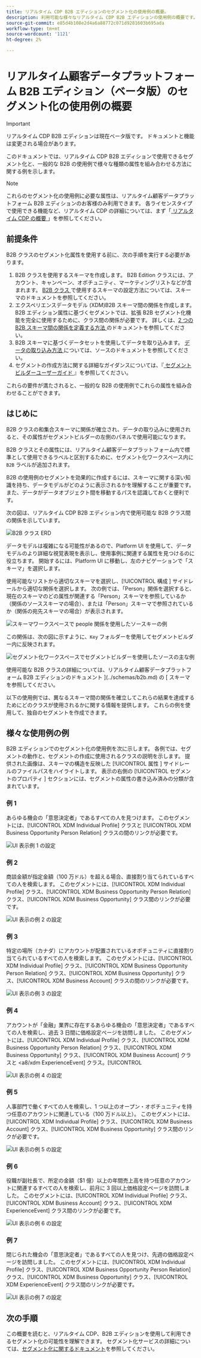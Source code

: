 ```yaml
---
title: リアルタイム CDP B2B エディションのセグメント化の使用例の概要。
description: 利用可能な様々なリアルタイム CDP B2B エディションの使用例の概要です。
source-git-commit: e85d4b108e2d4a6a88772c071d9281603b695ada
workflow-type: tm+mt
source-wordcount: '1121'
ht-degree: 2%

---
```


# リアルタイム顧客データプラットフォーム B2B エディション（ベータ版）のセグメント化の使用例の概要

<!-- This document relates to this [ticket](https://jira.corp.adobe.com/browse/PLAT-100468) -->

>[!IMPORTANT]
>
>リアルタイム CDP B2B エディションは現在ベータ版です。 ドキュメントと機能は変更される場合があります。

このドキュメントでは、リアルタイム CDP B2B エディションで使用できるセグメント化と、一般的な B2B の使用例で様々な種類の属性を組み合わせる方法に関する例を示します。

>[!NOTE]
>
>これらのセグメント化の使用例に必要な属性は、リアルタイム顧客データプラットフォーム B2B エディションのお客様のみ利用できます。 各ライセンスタイプで使用できる機能など、リアルタイム CDP の詳細については、まず「[ リアルタイム CDP の概要 ](../overview.md)」を参照してください。

## 前提条件

B2B クラスのセグメント化属性を使用する前に、次の手順を実行する必要があります。

1. B2B クラスを使用するスキーマを作成します。 B2B Edition クラスには、アカウント、キャンペーン、オポチュニティ、マーケティングリストなどが含まれます。 [B2B クラス ](../schemas/b2b.md) で使用するスキーマの設定方法については、スキーマのドキュメントを参照してください。
1. エクスペリエンスデータモデル (XDM)B2B スキーマ間の関係を作成します。 B2B エディション属性に基づくセグメントでは、拡張 B2B セグメント化機能を完全に使用するために、クラス間の関係が必要です。 詳しくは、[2 つの B2B スキーマ間の関係を定義する方法 ](../../xdm/tutorials/relationship-b2b.md) のドキュメントを参照してください。
1. B2B スキーマに基づくデータセットを使用してデータを取り込みます。 [ データの取り込み方法 ](../../sources/connectors/adobe-applications/marketo/marketo.md) については、ソースのドキュメントを参照してください。
1. セグメントの作成方法に関する詳細なガイダンスについては、『[ セグメントビルダーユーザーガイド ](../../segmentation/ui/segment-builder.md)』を参照してください。

これらの要件が満たされると、一般的な B2B の使用例でこれらの属性を組み合わせることができます。

## はじめに

B2B クラスの和集合スキーマに関係が確立され、データの取り込みに使用されると、その属性がセグメントビルダーの左側のパネルで使用可能になります。

B2B クラスとその属性には、リアルタイム顧客データプラットフォーム内で標準として使用できるラベルと区別するために、セグメント化ワークスペース内に `B2B` ラベルが追加されます。

B2B の使用例のセグメントを効果的に作成するには、スキーマに関する深い知識を持ち、データモデルがどのように表示されるかを理解することが重要です。 また、データがデータオブジェクト間を移動するパスを認識しておくと便利です。

次の図は、リアルタイム CDP B2B エディション内で使用可能な B2B クラス間の関係を示しています。

![B2B クラス ERD](../assets/segmentation/b2b-classes.png)

データモデルは複雑になる可能性があるので、Platform UI を使用して、データモデルのより詳細な視覚表現を表示し、使用事例に関連する属性を見つけるのに役立ちます。 開始するには、Platform UI に移動し、左のナビゲーションで「スキーマ」を選択します。

使用可能なリストから適切なスキーマを選択し、[!UICONTROL  構成 ] サイドレールから適切な関係を選択します。 次の例では、「Person」関係を選択すると、現在のスキーマのどの属性が関連する「Person」スキーマを参照しているか（関係のソーススキーマの場合）、または「Person」スキーマで参照されているか（関係の宛先スキーマの場合）が表示されます。

![スキーマワークスペースで people 関係を使用したソースキーの例](../assets/segmentation/source-key-schema-relationship-example.png)

この関係は、次の図に示すように、`Key` フォルダーを使用してセグメントビルダー内に反映されます。

![セグメント化ワークスペースでセグメントビルダーを使用したソースの主な例](../assets/segmentation/source-key-segmentation-example.png)

使用可能な B2B クラスの詳細については、リアルタイム顧客データプラットフォーム B2B エディションのドキュメント ](../schemas/b2b.md) の [ スキーマを参照してください。

以下の使用例では、異なるスキーマ間の関係を確立してこれらの結果を達成するためにどのクラスが使用されるかに関する情報を提供します。 これらの例を使用して、独自のセグメントを作成できます。

## 様々な使用例の例

B2B エディションでのセグメント化の使用例を次に示します。 各例では、セグメントの動作と、セグメントの作成に使用されるクラスの説明を示します。 提供された画像は、スキーマの構造を反映した [!UICONTROL  属性 ] サイドレールのファイルパスをハイライトします。 表示の右側の [!UICONTROL  セグメントのプロパティ ] セクションには、セグメントの属性の書き込み済みの分類が含まれています。

### 例 1

あらゆる機会の「意思決定者」であるすべての人を見つけます。 このセグメントには、[!UICONTROL XDM Individual Profile] クラスと [!UICONTROL XDM Business Opportunity Person Relation] クラスの間のリンクが必要です。

![UI 表示例 1 の設定](../assets/segmentation/example-1.png)

### 例 2

商談金額が指定金額（100 万ドル）を超える場合、直接割り当てられているすべての人を検索します。 このセグメントには、[!UICONTROL XDM Individual Profile] クラス、[!UICONTROL XDM Business Opportunity Person Relation] クラス、[!UICONTROL XDM Business Opportunity] クラス間のリンクが必要です。

![UI 表示の例 2 の設定](../assets/segmentation/example-2.png)

### 例 3

特定の場所（カナダ）にアカウントが配置されているオポチュニティに直接割り当てられているすべての人を検索します。 このセグメントには、[!UICONTROL XDM Individual Profile] クラス、[!UICONTROL XDM Business Opportunity Person Relation] クラス、[!UICONTROL XDM Business Opportunity] クラス、[!UICONTROL XDM Business Account] クラスの間のリンクが必要です。

![UI 表示の例 3 の設定](../assets/segmentation/example-3.png)

### 例 4

アカウントが「金融」業界に存在するあらゆる機会の「意思決定者」であるすべての人を検索し、過去 3 日間に価格設定ページを訪問しました。 このセグメントには、[!UICONTROL XDM Individual Profile] クラス、[!UICONTROL XDM Business Opportunity Person Relation] クラス、[!UICONTROL XDM Business Opportunity] クラス、[!UICONTROL XDM Business Account] クラスと &lt;a8/xdm ExperienceEvent] クラス。[!UICONTROL 

![UI 表示の例 4 の設定](../assets/segmentation/example-4.png)

### 例 5

人事部門で働くすべての人を検索し、1 つ以上のオープン・オポチュニティを持つ任意のアカウントに関連している（100 万ドル以上）。 このセグメントには、[!UICONTROL XDM Individual Profile] クラス、[!UICONTROL XDM Business Account] クラス、[!UICONTROL XDM Business Opportunity] クラス間のリンクが必要です。

![UI 表示の例 5 の設定](../assets/segmentation/example-5.png)

### 例 6

役職が副社長で、所定の金額（$1 億）以上の年間売上高を持つ任意のアカウントに関連するすべての人を検索し、前月に 3 回以上価格設定ページを訪問しました。 このセグメントには、[!UICONTROL XDM Individual Profile] クラス、[!UICONTROL XDM Business Account] クラス、[!UICONTROL XDM ExperienceEvent] クラス間のリンクが必要です。

![UI 表示の例 6 の設定](../assets/segmentation/example-6.png)

### 例 7

閉じられた機会の「意思決定者」であるすべての人を見つけ、先週の価格設定ページを訪問しました。 このセグメントには、[!UICONTROL XDM Individual Profile] クラス、[!UICONTROL XDM Business Opportunity Person Relation] クラス、[!UICONTROL XDM Business Opportunity] クラス、[!UICONTROL XDM ExperienceEvent] クラス間のリンクが必要です。

![UI 表示の例 7 の設定](../assets/segmentation/example-7.png)

## 次の手順

この概要を読むと、リアルタイム CDP、B2B エディションを使用して利用できるセグメント化の可能性を理解できます。 セグメント化サービスの詳細については、[セグメント化に関するドキュメント](../../segmentation/home.md)を参照してください。
